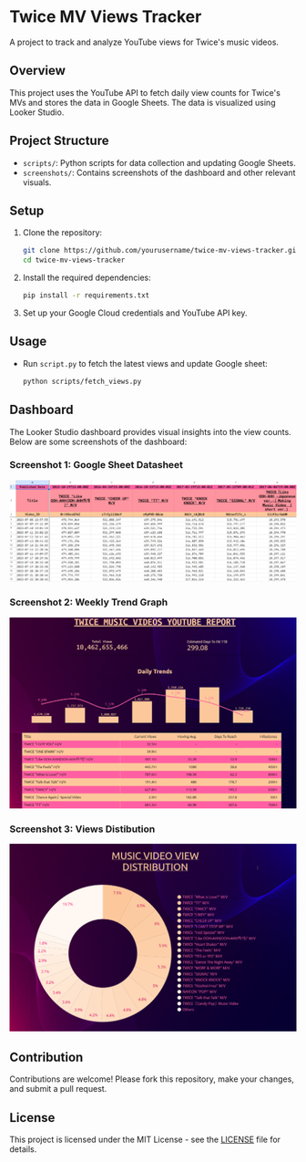 # Twice MV Views Tracker

A project to track and analyze YouTube views for Twice's music videos.

## Overview

This project uses the YouTube API to fetch daily view counts for Twice's MVs and stores the data in Google Sheets. The data is visualized using Looker Studio.

## Project Structure

- `scripts/`: Python scripts for data collection and updating Google Sheets.
- `screenshots/`: Contains screenshots of the dashboard and other relevant visuals.

## Setup

1. Clone the repository:
    ```bash
    git clone https://github.com/yourusername/twice-mv-views-tracker.git
    cd twice-mv-views-tracker
    ```

2. Install the required dependencies:
    ```bash
    pip install -r requirements.txt
    ```

3. Set up your Google Cloud credentials and YouTube API key.

## Usage

- Run `script.py` to fetch the latest views and update Google sheet:
    ```bash
    python scripts/fetch_views.py
    ```



## Dashboard

The Looker Studio dashboard provides visual insights into the view counts. Below are some screenshots of the dashboard:

### Screenshot 1: Google Sheet Datasheet
![Google Sheet Datasheet](screenshots/Screenshot1.png)

### Screenshot 2: Weekly Trend Graph
![Weekly Trend Graph](screenshots/Screenshot2.png)

### Screenshot 3: Views Distibution
![Views Distibution](screenshots/Screenshot3.png)

## Contribution

Contributions are welcome! Please fork this repository, make your changes, and submit a pull request.

## License

This project is licensed under the MIT License - see the [LICENSE](LICENSE) file for details.
